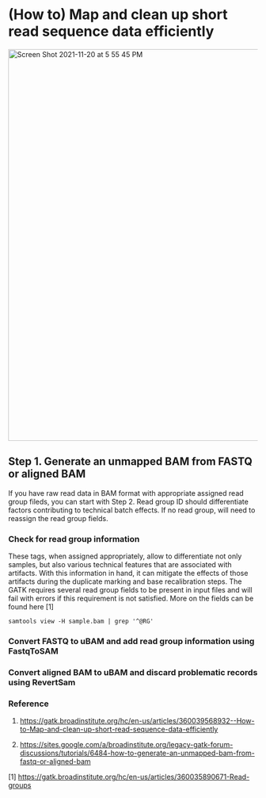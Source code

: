 # (How to) Map and clean up short read sequence data efficiently

<img width="790" alt="Screen Shot 2021-11-20 at 5 55 45 PM" src="https://user-images.githubusercontent.com/31465978/142743126-ce947ded-7025-4289-a007-0fec21f27ff3.png">

## Step 1. Generate an unmapped BAM from FASTQ or aligned BAM

If you have raw read data in BAM format with appropriate assigned read group fileds, you can start with Step 2. Read group ID should differentiate factors contributing to technical batch effects. If no read group, will need to reassign the read group fields. 

### Check for read group information

These tags, when assigned appropriately, allow to differentiate not only samples, but also various technical features that are associated with artifacts. With this information in hand, it can mitigate the effects of those artifacts during the duplicate marking and base recalibration steps. The GATK requires several read group fields to be present in input files and will fail with errors if this requirement is not satisfied. More on the fields can be found here [1]
```
samtools view -H sample.bam | grep '^@RG'
```


### Convert FASTQ to uBAM and add read group information using FastqToSAM

### Convert aligned BAM to uBAM and discard problematic records using RevertSam

### Reference
1. https://gatk.broadinstitute.org/hc/en-us/articles/360039568932--How-to-Map-and-clean-up-short-read-sequence-data-efficiently

2. https://sites.google.com/a/broadinstitute.org/legacy-gatk-forum-discussions/tutorials/6484-how-to-generate-an-unmapped-bam-from-fastq-or-aligned-bam


[1] https://gatk.broadinstitute.org/hc/en-us/articles/360035890671-Read-groups
